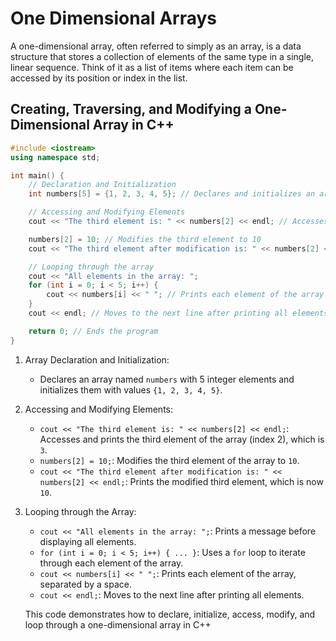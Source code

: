 # One Dimensional Arrays
A one-dimensional array, often referred to simply as an array, is a data structure that stores a collection of elements of the same type in a single, linear sequence. Think of it as a list of items where each item can be accessed by its position or index in the list.

## Creating, Traversing, and Modifying a One-Dimensional Array in C++
```cpp
#include <iostream>
using namespace std;

int main() {
    // Declaration and Initialization
    int numbers[5] = {1, 2, 3, 4, 5}; // Declares and initializes an array with 5 elements

    // Accessing and Modifying Elements
    cout << "The third element is: " << numbers[2] << endl; // Accesses and prints the third element (index 2)

    numbers[2] = 10; // Modifies the third element to 10
    cout << "The third element after modification is: " << numbers[2] << endl; // Prints the modified third element

    // Looping through the array
    cout << "All elements in the array: ";
    for (int i = 0; i < 5; i++) {
        cout << numbers[i] << " "; // Prints each element of the array
    }
    cout << endl; // Moves to the next line after printing all elements

    return 0; // Ends the program
}
```
1. Array Declaration and Initialization:
   - Declares an array named `numbers` with 5 integer elements and initializes them with values `{1, 2, 3, 4, 5}`.
3. Accessing and Modifying Elements:
   - `cout << "The third element is: " << numbers[2] << endl;`: Accesses and prints the third element of the array (index 2), which is `3`.
   - `numbers[2] = 10;`: Modifies the third element of the array to `10`.
   - `cout << "The third element after modification is: " << numbers[2] << endl;`: Prints the modified third element, which is now `10`.
5. Looping through the Array:
   - `cout << "All elements in the array: ";`: Prints a message before displaying all elements.
   - `for (int i = 0; i < 5; i++) { ... }`: Uses a `for` loop to iterate through each element of the array.
   - `cout << numbers[i] << " ";`: Prints each element of the array, separated by a space.
   - `cout << endl;`: Moves to the next line after printing all elements.

   This code demonstrates how to declare, initialize, access, modify, and loop through a one-dimensional array in C++
